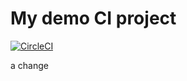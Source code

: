 # My demo CI project

[![CircleCI](https://circleci.com/gh/DaveLiddament/demo-ci.svg?style=svg)](https://circleci.com/gh/DaveLiddament/demo-ci)


a change
